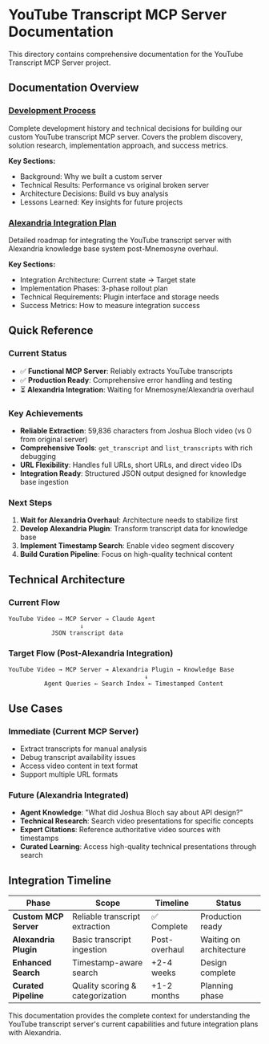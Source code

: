 # YouTube Transcript MCP Server Documentation

This directory contains comprehensive documentation for the YouTube Transcript MCP Server project.

## Documentation Overview

### [Development Process](development-process.md)
Complete development history and technical decisions for building our custom YouTube transcript MCP server. Covers the problem discovery, solution research, implementation approach, and success metrics.

**Key Sections:**
- Background: Why we built a custom server
- Technical Results: Performance vs original broken server  
- Architecture Decisions: Build vs buy analysis
- Lessons Learned: Key insights for future projects

### [Alexandria Integration Plan](alexandria-integration-plan.md) 
Detailed roadmap for integrating the YouTube transcript server with Alexandria knowledge base system post-Mnemosyne overhaul.

**Key Sections:**
- Integration Architecture: Current state → Target state  
- Implementation Phases: 3-phase rollout plan
- Technical Requirements: Plugin interface and storage needs
- Success Metrics: How to measure integration success

## Quick Reference

### Current Status
- ✅ **Functional MCP Server**: Reliably extracts YouTube transcripts
- ✅ **Production Ready**: Comprehensive error handling and testing
- ⏳ **Alexandria Integration**: Waiting for Mnemosyne/Alexandria overhaul

### Key Achievements  
- **Reliable Extraction**: 59,836 characters from Joshua Bloch video (vs 0 from original server)
- **Comprehensive Tools**: `get_transcript` and `list_transcripts` with rich debugging
- **URL Flexibility**: Handles full URLs, short URLs, and direct video IDs
- **Integration Ready**: Structured JSON output designed for knowledge base ingestion

### Next Steps
1. **Wait for Alexandria Overhaul**: Architecture needs to stabilize first
2. **Develop Alexandria Plugin**: Transform transcript data for knowledge base
3. **Implement Timestamp Search**: Enable video segment discovery
4. **Build Curation Pipeline**: Focus on high-quality technical content

## Technical Architecture

### Current Flow
```
YouTube Video → MCP Server → Claude Agent
                    ↓
            JSON transcript data
```

### Target Flow (Post-Alexandria Integration)
```
YouTube Video → MCP Server → Alexandria Plugin → Knowledge Base
                                      ↓
          Agent Queries ← Search Index ← Timestamped Content
```

## Use Cases

### Immediate (Current MCP Server)
- Extract transcripts for manual analysis
- Debug transcript availability issues
- Access video content in text format
- Support multiple URL formats

### Future (Alexandria Integrated)
- **Agent Knowledge**: "What did Joshua Bloch say about API design?"
- **Technical Research**: Search video presentations for specific concepts  
- **Expert Citations**: Reference authoritative video sources with timestamps
- **Curated Learning**: Access high-quality technical presentations through search

## Integration Timeline

| Phase | Scope | Timeline | Status |
|-------|-------|----------|--------|
| **Custom MCP Server** | Reliable transcript extraction | ✅ Complete | Production ready |
| **Alexandria Plugin** | Basic transcript ingestion | Post-overhaul | Waiting on architecture |
| **Enhanced Search** | Timestamp-aware search | +2-4 weeks | Design complete |  
| **Curated Pipeline** | Quality scoring & categorization | +1-2 months | Planning phase |

This documentation provides the complete context for understanding the YouTube transcript server's current capabilities and future integration plans with Alexandria.